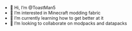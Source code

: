 - 👋 Hi, I’m @ToastMan5
- 👀 I’m interested in Minecraft modding fabric
- 🌱 I’m currently learning how to get better at it
- 💞️ I’m looking to collaborate on modpacks and datapacks

<!---
ToastMan5/ToastMan5 is a ✨ special ✨ repository because its `README.md` (this file) appears on your GitHub profile.
You can click the Preview link to take a look at your changes.
--->
